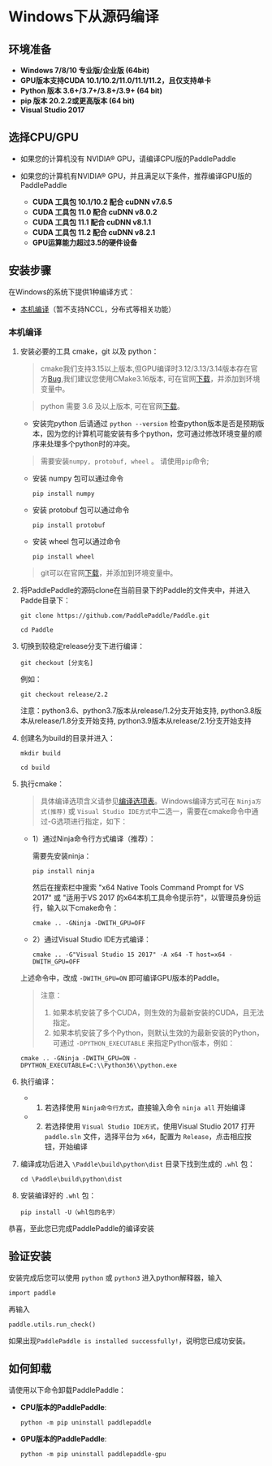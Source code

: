 # **Windows下从源码编译**

## 环境准备

* **Windows 7/8/10 专业版/企业版 (64bit)**
* **GPU版本支持CUDA 10.1/10.2/11.0/11.1/11.2，且仅支持单卡**
* **Python 版本 3.6+/3.7+/3.8+/3.9+ (64 bit)**
* **pip 版本 20.2.2或更高版本 (64 bit)**
* **Visual Studio 2017**

## 选择CPU/GPU

* 如果您的计算机没有 NVIDIA® GPU，请编译CPU版的PaddlePaddle

* 如果您的计算机有NVIDIA® GPU，并且满足以下条件，推荐编译GPU版的PaddlePaddle
    * **CUDA 工具包 10.1/10.2 配合 cuDNN v7.6.5**
    * **CUDA 工具包 11.0 配合 cuDNN v8.0.2**
    * **CUDA 工具包 11.1 配合 cuDNN v8.1.1**
    * **CUDA 工具包 11.2 配合 cuDNN v8.2.1**
    * **GPU运算能力超过3.5的硬件设备**

## 安装步骤

在Windows的系统下提供1种编译方式：

* [本机编译](#compile_from_host)（暂不支持NCCL，分布式等相关功能）

<a name="win_source"></a>
### <span id="compile_from_host">**本机编译**</span>

1. 安装必要的工具 cmake，git 以及 python：

    > cmake我们支持3.15以上版本,但GPU编译时3.12/3.13/3.14版本存在官方[Bug](https://cmake.org/pipermail/cmake/2018-September/068195.html),我们建议您使用CMake3.16版本, 可在官网[下载](https://cmake.org/download/)，并添加到环境变量中。

    > python 需要 3.6 及以上版本, 可在官网[下载](https://www.python.org/downloads/release/python-3610/)。

    * 安装完python 后请通过 `python --version` 检查python版本是否是预期版本，因为您的计算机可能安装有多个python，您可通过修改环境变量的顺序来处理多个python时的冲突。

    > 需要安装`numpy, protobuf, wheel` 。 请使用`pip`命令;

    * 安装 numpy 包可以通过命令
        ```
        pip install numpy
        ```
    * 安装 protobuf 包可以通过命令
        ```
        pip install protobuf
        ```
    * 安装 wheel 包可以通过命令
        ```
        pip install wheel
        ```

    > git可以在官网[下载](https://gitforwindows.org/)，并添加到环境变量中。

2. 将PaddlePaddle的源码clone在当前目录下的Paddle的文件夹中，并进入Padde目录下：

    ```
    git clone https://github.com/PaddlePaddle/Paddle.git

	cd Paddle
    ```

3. 切换到较稳定release分支下进行编译：

    ```
    git checkout [分支名]
    ```

    例如：
    ```
    git checkout release/2.2
    ```

    注意：python3.6、python3.7版本从release/1.2分支开始支持, python3.8版本从release/1.8分支开始支持, python3.9版本从release/2.1分支开始支持

4. 创建名为build的目录并进入：

    ```
    mkdir build

    cd build
    ```

5. 执行cmake：

    > 具体编译选项含义请参见[编译选项表](https://www.paddlepaddle.org.cn/documentation/docs/zh/develop/install/Tables.html#Compile)。Windows编译方式可在 `Ninja方式(推荐)` 或 `Visual Studio IDE方式`中二选一，需要在cmake命令中通过-G选项进行指定，如下：

    * 1）通过Ninja命令行方式编译（推荐）：

        需要先安装ninja：
        ```
        pip install ninja
        ```

        然后在搜索栏中搜索 "x64 Native Tools Command Prompt for VS 2017" 或 "适用于VS 2017 的x64本机工具命令提示符"，以管理员身份运行，输入以下cmake命令：
        ```
        cmake .. -GNinja -DWITH_GPU=OFF
        ```

    * 2）通过Visual Studio IDE方式编译：
        ```
        cmake .. -G"Visual Studio 15 2017" -A x64 -T host=x64 -DWITH_GPU=OFF
        ```

	上述命令中，改成 `-DWITH_GPU=ON` 即可编译GPU版本的Paddle。

	> 注意：
    > 1. 如果本机安装了多个CUDA，则生效的为最新安装的CUDA，且无法指定。
    > 2. 如果本机安装了多个Python，则默认生效的为最新安装的Python，可通过 `-DPYTHON_EXECUTABLE` 来指定Python版本，例如：
    ```
    cmake .. -GNinja -DWITH_GPU=ON -DPYTHON_EXECUTABLE=C:\\Python36\\python.exe
    ```

6. 执行编译：
    * 1) 若选择使用 `Ninja命令行方式`，直接输入命令 `ninja all` 开始编译

    * 2) 若选择使用 `Visual Studio IDE方式`，使用Visual Studio 2017 打开 `paddle.sln` 文件，选择平台为 `x64`，配置为 `Release`，点击相应按钮，开始编译

7. 编译成功后进入 `\Paddle\build\python\dist` 目录下找到生成的 `.whl` 包：

    ```
    cd \Paddle\build\python\dist
    ```

8. 安装编译好的 `.whl` 包：

    ```
    pip install -U（whl包的名字）
    ```

恭喜，至此您已完成PaddlePaddle的编译安装

## **验证安装**
安装完成后您可以使用 `python` 或 `python3` 进入python解释器，输入
```
import paddle
```
再输入
```
paddle.utils.run_check()
```

如果出现`PaddlePaddle is installed successfully!`，说明您已成功安装。

## **如何卸载**
请使用以下命令卸载PaddlePaddle：

* **CPU版本的PaddlePaddle**:
    ```
    python -m pip uninstall paddlepaddle
    ```

* **GPU版本的PaddlePaddle**:
    ```
    python -m pip uninstall paddlepaddle-gpu
    ```
